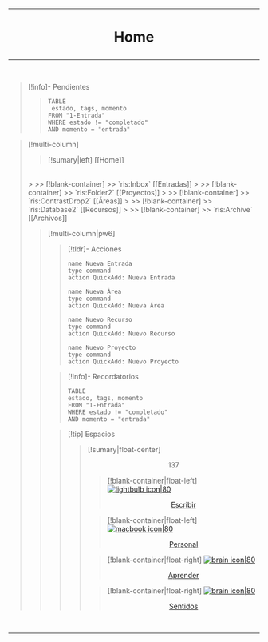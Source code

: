 
</br>

---
# <p align="center"> Home</p>

---

</br>

> [!info]- Pendientes
> > ```dataview
>>TABLE
>>	estado, tags, momento
>>FROM "1-Entrada"
>>WHERE estado != "completado"
>>AND momento = "entrada"
>>```
>>

> [!multi-column]
>
> > [!sumary|left] [[Home]] 
> </br>
>>
>>> [!blank-container]
>>> `ris:Inbox` [[Entradas]]
>>
>>> [!blank-container]
>>> `ris:Folder2` [[Proyectos]]
>>
>>> [!blank-container]
>>> `ris:ContrastDrop2` [[Áreas]]
>>
>>> [!blank-container]
>>> `ris:Database2` [[Recursos]]
>>
>>> [!blank-container]
>>> `ris:Archive` [[Archivos]]
>
> > [!multi-column|pw6]
> >
> > > [!tldr]- Acciones
>>> ```button
>>> name Nueva Entrada
>>>type command
>>> action QuickAdd: Nueva Entrada
>>> ```
>>>```button
>>> name Nueva Área
>>>type command
>>> action QuickAdd: Nueva Área
>>> ```
>>>```button
>>> name Nuevo Recurso
>>>type command
>>> action QuickAdd: Nuevo Recurso
>>> ```
>>>```button
>>> name Nuevo Proyecto
>>>type command
>>> action QuickAdd: Nuevo Proyecto
>>> ```
> >
> > > [!info]- Recordatorios
> > > ```dataview
>>>TABLE
>>>	estado, tags, momento
>>>FROM "1-Entrada"
>>>WHERE estado != "completado"
>>>AND momento = "entrada"
>>>```
> >
> > > [!tip] Espacios
> > >>[!sumary|float-center] <p align="center"> 137 </p>
> > >>
>>>>> [!blank-container|float-left]
>>>> [![lightbulb icon|80](https://img.icons8.com/ios/100/FFFFFF/pencil.png) <br/> <p align="center">Escribir </p>](4-Recursos/Páginas/Escribir)
>>>> 
>>>>> [!blank-container|float-left]
>>>> [![macbook icon|80](https://img.icons8.com/ios/250/FFFFFF/body.png) <br/> <p align="center">Personal </p>](4-Recursos/Páginas/Personal)
>>>>
>>>>> [!blank-container|float-right]
>>>> [![brain icon|80](https://img.icons8.com/ios/250/FFFFFF/book.png) <br/> <p align="center">Aprender</p>](4-Recursos/Páginas/Aprender)
>>>>
>>>>> [!blank-container|float-right]
>>>> [![brain icon|80](https://img.icons8.com/ios/250/FFFFFF/time.png) <br/> <p align="center">Sentidos</p>](4-Recursos/Páginas/Sentidos)

</br>

---

</br>


